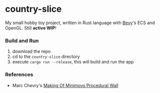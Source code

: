 # country-slice

My small hobby toy project, written in Rust language with [Bevy](https://github.com/bevyengine/bevy)'s ECS and OpenGL. Still **active WIP**!

### Build and Run

1. download the repo
2. cd to the `country-slice` directory
3. execute `cargo run --release`, this will build and run the app

### References

* Marc Chevry's [Making Of Minimoys Procedural Wall](https://www.artstation.com/blogs/marcchevry/YMYR/making-of-minimoys-procedural-wall)


